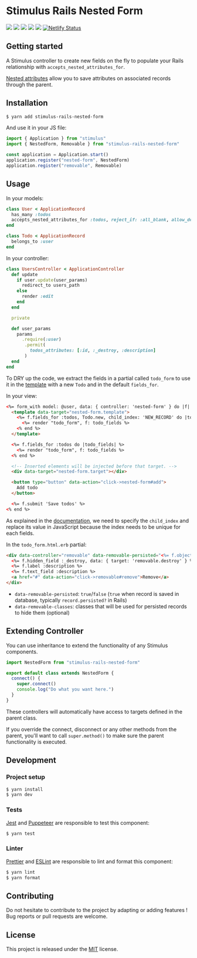 # Stimulus Rails Nested Form

[![](https://img.shields.io/npm/dt/stimulus-rails-nested-form.svg)](https://www.npmjs.com/package/stimulus-rails-nested-form)
[![](https://img.shields.io/npm/v/stimulus-rails-nested-form.svg)](https://www.npmjs.com/package/stimulus-rails-nested-form)
[![](https://github.com/stimulus-components/stimulus-rails-nested-form/workflows/Lint/badge.svg)](https://github.com/stimulus-components/stimulus-rails-nested-form)
[![](https://github.com/stimulus-components/stimulus-rails-nested-form/workflows/Test/badge.svg)](https://github.com/stimulus-components/stimulus-rails-nested-form)
[![](https://img.shields.io/github/license/stimulus-components/stimulus-rails-nested-form.svg)](https://github.com/stimulus-components/stimulus-rails-nested-form)
[![Netlify Status](https://api.netlify.com/api/v1/badges/c21b3ca7-40fa-4de3-aad5-56dbc343ace6/deploy-status)](https://stimulus-rails-nested-form.netlify.com)

## Getting started

A Stimulus controller to create new fields on the fly to populate your Rails relationship with `accepts_nested_attributes_for`.

[Nested attributes](https://apidock.com/rails/ActiveRecord/NestedAttributes/ClassMethods) allow you to save attributes on associated records through the parent.

## Installation

```bash
$ yarn add stimulus-rails-nested-form
```

And use it in your JS file:
```js
import { Application } from "stimulus"
import { NestedForm, Removable } from "stimulus-rails-nested-form"

const application = Application.start()
application.register("nested-form", NestedForm)
application.register("removable", Removable)
```

## Usage

In your models:
```ruby
class User < ApplicationRecord
  has_many :todos
  accepts_nested_attributes_for :todos, reject_if: :all_blank, allow_destroy: true
end

class Todo < ApplicationRecord
  belongs_to :user
end
```

In your controller:
```ruby
class UsersController < ApplicationController
  def update
    if user.update(user_params)
      redirect_to users_path
    else
      render :edit
    end
  end

  private

  def user_params
    params
      .require(:user)
       .permit(
         todos_attributes: [:id, :_destroy, :description]
       )
  end
end
```

To DRY up the code, we extract the fields in a partial called `todo_form` to use it in the [template](https://developer.mozilla.org/en-US/docs/Web/HTML/Element/template) with a new `Todo` and in the default `fields_for`.

In your view:
```html
<%= form_with model: @user, data: { controller: 'nested-form' } do |f| %>
  <template data-target="nested-form.template">
    <%= f.fields_for :todos, Todo.new, child_index: 'NEW_RECORD' do |todo_fields| %>
      <%= render "todo_form", f: todo_fields %>
    <% end %>
  </template>

  <%= f.fields_for :todos do |todo_fields| %>
    <%= render "todo_form", f: todo_fields %>
  <% end %>

  <!-- Inserted elements will be injected before that target. -->
  <div data-target="nested-form.target"></div>

  <button type="button" data-action="click->nested-form#add">
    Add todo
  </button>

  <%= f.submit 'Save todos' %>
<% end %>
```

As explained in the [documentation](https://apidock.com/rails/ActionView/Helpers/FormHelper/fields_for), we need to
 specify the `child_index`  and replace its value in JavaScript because the index needs to be unique for each fields.

In the `todo_form.html.erb` partial:
```html
<div data-controller="removable" data-removable-persisted="<%= f.object.persisted? %>" data-removable-classes="hidden">
  <%= f.hidden_field :_destroy, data: { target: 'removable.destroy' } %>
  <%= f.label :description %>
  <%= f.text_field :description %>
  <a href="#" data-action="click->removable#remove">Remove</a>
</div>
```

- `data-removable-persisted`: `true`/`false` (`true` when record is saved in database, typically `record.persisted?` in Rails)
- `data-removable-classes`: classes that will be used for persisted records to hide them (optional)

## Extending Controller

You can use inheritance to extend the functionality of any Stimulus components.

```js
import NestedForm from "stimulus-rails-nested-form"

export default class extends NestedForm {
  connect() {
    super.connect()
    console.log("Do what you want here.")
  }
}
```

These controllers will automatically have access to targets defined in the parent class.

If you override the connect, disconnect or any other methods from the parent, you'll want to call `super.method()` to make sure the parent functionality is executed.

## Development

### Project setup
```bash
$ yarn install
$ yarn dev
```

### Tests

[Jest](https://jestjs.io/) and [Puppeteer](https://github.com/puppeteer/puppeteer) are responsible to test this component:
```bash
$ yarn test
```

### Linter
[Prettier](https://prettier.io/) and [ESLint](https://eslint.org/) are responsible to lint and format this component:
```bash
$ yarn lint
$ yarn format
```

## Contributing

Do not hesitate to contribute to the project by adapting or adding features ! Bug reports or pull requests are welcome.

## License

This project is released under the [MIT](http://opensource.org/licenses/MIT) license.
